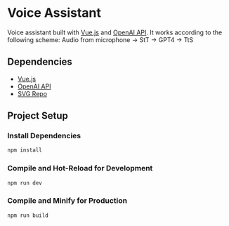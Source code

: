 # Voice Assistant

Voice assistant built with [Vue.js](https://vuejs.org/) and [OpenAI API](https://platform.openai.com/docs/).
It works according to the following scheme: Audio from microphone -> StT -> GPT4 -> TtS

## Dependencies

- [Vue.js](https://vuejs.org/)
- [OpenAI API](https://platform.openai.com/docs/)
- [SVG Repo](https://www.svgrepo.com/)

## Project Setup

### Install Dependencies

```sh
npm install
```

### Compile and Hot-Reload for Development

```sh
npm run dev
```

### Compile and Minify for Production

```sh
npm run build
```
